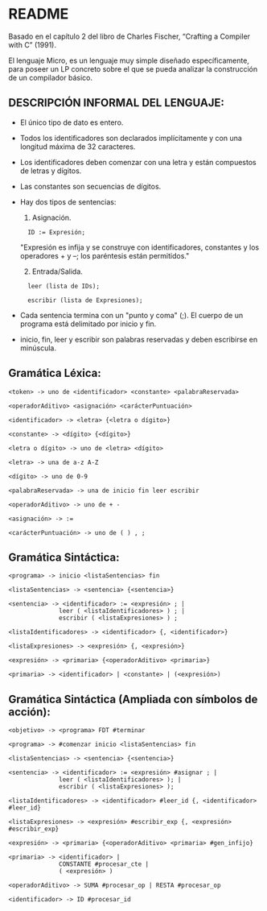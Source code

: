 README
======
Basado en el capítulo 2 del libro de Charles Fischer, “Crafting a Compiler with C” (1991).

El lenguaje Micro, es un lenguaje muy simple diseñado específicamente, para poseer un LP concreto sobre el que se pueda analizar la construcción de un compilador básico.

DESCRIPCIÓN INFORMAL DEL LENGUAJE:
-----------------
- El único tipo de dato es entero. 
- Todos los identificadores son declarados implícitamente y con una longitud máxima de 32 caracteres. 
- Los identificadores deben comenzar con una letra y están compuestos de letras y dígitos. 
- Las constantes son secuencias de dígitos. 
- Hay dos tipos de sentencias: 
  
  1) Asignación.
  
  ```
    ID := Expresión;
  ```
  
  "Expresión es infija y se construye con identificadores, constantes y los operadores + y –; los paréntesis están permitidos."

  2) Entrada/Salida.
  
  ```
    leer (lista de IDs);
  
    escribir (lista de Expresiones);
  ```
- Cada sentencia termina con un "punto y coma" (;). El cuerpo de un programa está delimitado por inicio y fin. 
- inicio, fin, leer y escribir son palabras reservadas y deben escribirse en minúscula.


Gramática Léxica:
-----------------
```
<token> -> uno de <identificador> <constante> <palabraReservada>

<operadorAditivo> <asignación> <carácterPuntuación>

<identificador> -> <letra> {<letra o dígito>}

<constante> -> <dígito> {<dígito>}

<letra o dígito> -> uno de <letra> <dígito>

<letra> -> una de a-z A-Z

<dígito> -> uno de 0-9

<palabraReservada> -> una de inicio fin leer escribir

<operadorAditivo> -> uno de + -

<asignación> -> :=

<carácterPuntuación> -> uno de ( ) , ;
```

Gramática Sintáctica:
-----------------
```
<programa> -> inicio <listaSentencias> fin

<listaSentencias> -> <sentencia> {<sentencia>}

<sentencia> -> <identificador> := <expresión> ; | 
              leer ( <listaIdentificadores> ) ; |
              escribir ( <listaExpresiones> ) ;

<listaIdentificadores> -> <identificador> {, <identificador>}

<listaExpresiones> -> <expresión> {, <expresión>}

<expresión> -> <primaria> {<operadorAditivo> <primaria>}

<primaria> -> <identificador> | <constante> | (<expresión>)
```

Gramática Sintáctica (Ampliada con símbolos de acción):
-----------------
```
<objetivo> -> <programa> FDT #terminar

<programa> -> #comenzar inicio <listaSentencias> fin

<listaSentencias> -> <sentencia> {<sentencia>}

<sentencia> -> <identificador> := <expresión> #asignar ; |
              leer ( <listaIdentificadores> ); |
              escribir ( <listaExpresiones> );

<listaIdentificadores> -> <identificador> #leer_id {, <identificador> #leer_id}

<listaExpresiones> -> <expresión> #escribir_exp {, <expresión> #escribir_exp}

<expresión> -> <primaria> {<operadorAditivo> <primaria> #gen_infijo}

<primaria> -> <identificador> |
              CONSTANTE #procesar_cte |
              ( <expresión> )

<operadorAditivo> -> SUMA #procesar_op | RESTA #procesar_op

<identificador> -> ID #procesar_id
```
